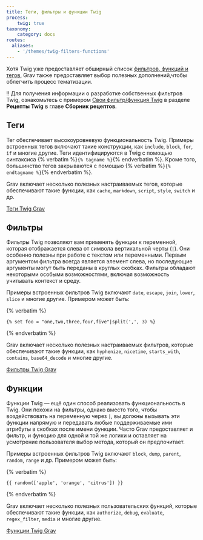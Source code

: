 ```yaml
---
title: Теги, фильтры и функции Twig
process:
    twig: true
taxonomy:
    category: docs
routes:
  aliases:
    - '/themes/twig-filters-functions'
---
```


Хотя Twig уже предоставляет обширный список [фильтров, функций и тегов](https://twig.sensiolabs.org/documentation), Grav также предоставляет выбор полезных дополнений,чтобы облегчить процесс тематизации.

!! Для получения информации о разработке собственных фильтров Twig, ознакомьтесь с примером [Свои фильтр/функция Twig](/cookbook/twig-recipes/#polzovatelskiy-filtr-funkciya-twig) в разделе **Рецепты Twig** в главе **Сборник рецептов**.

## Теги

Тег обеспечивает высокоуровневую функциональность Twig. Примеры встроенных тегов включают такие конструкции, как `include`, `block`, `for`, `if` и многие другие. Теги идентифицируются в Twig с помощью синтаксиса {% verbatim %}`{% tagname %}`{% endverbatim %}. Кроме того, большинство тегов закрываются с помощью {% verbatim %}`{% endtagname %}`{% endverbatim %}.

Grav включает несколько полезных настраиваемых тегов, которые обеспечивают такие функции, как `cache`, `markdown`, `script`, `style`, `switch` и др.

[Теги Twig Grav <i class="fa fa-arrow-right"></i>](tags?classes=button,button-primary)

## Фильтры

Фильтры Twig позволяют вам применять функции к переменной, которая отображается слева от символа вертикальной черты (`|`). Они особенно полезны при работе с текстом или переменными. Первым аргументом фильтра всегда является элемент слева, но последующие аргументы могут быть переданы в круглых скобках. Фильтры обладают некоторыми особыми возможностями, включая возможность учитывать контекст и среду.

Примеры встроенных фильтров Twig включают `date`, `escape`, `join`, `lower`, `slice` и многие другие. Примером может быть:

{% verbatim %}
```twig
{% set foo = "one,two,three,four,five"|split(',', 3) %}
```
{% endverbatim %}

Grav включает несколько полезных настраиваемых фильтров, которые обеспечивают такие функции, как `hyphenize`, `nicetime`, `starts_with`, `contains`, `base64_decode` и многие другие.

[Фильтры Twig Grav <i class="fa fa-arrow-right"></i>](filters?classes=button,button-primary)

## Функции

Функции Twig — ещё один способ реализовать функциональность в Twig. Они похожи на фильтры, однако вместо того, чтобы воздействовать на переменную через `|`, вы должны вызывать эти функции напрямую и передавать любые поддерживаемые ими атрибуты в скобках после имени функции. Часто Grav предоставляет и фильтр, и функцию для одной и той же логики и оставляет на усмотрение пользователя выбор метода, который он предпочитает.

Примеры встроенных фильтров Twig включают `block`, `dump`, `parent`, `random`, `range` и др. Примером может быть:

{% verbatim %}
```twig
{{ random(['apple', 'orange', 'citrus']) }}
```
{% endverbatim %}

Grav включает несколько полезных пользовательских функций, которые обеспечивают такие функции, как `authorize`, `debug`, `evaluate`, `regex_filter`, `media` и многие другие.

[Функции Twig Grav <i class="fa fa-arrow-right"></i>](functions?classes=button,button-primary)